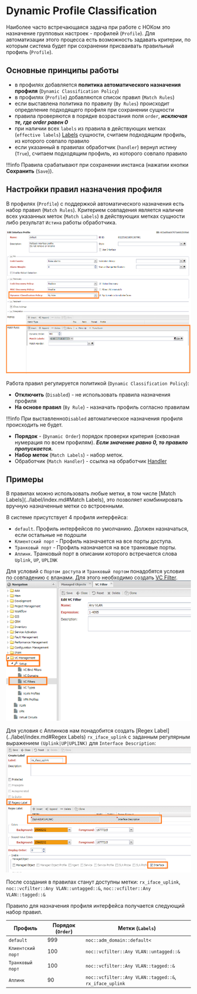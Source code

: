 # Dynamic Profile Classification

Наиболее часто встречающаяся задача при работе с НОКом это назначение групповых настроек - профилей (`Profile`).
Для автоматизации этого процесса есть возможность задавать критерии, по которым система будет при сохранении присваивать правильный профиль (`Profile`).

## Основные принципы работы

* в профилях добавляется **политика автоматического назначения профиля** (`Dynamic Classification Policy`)
* в профилях (`Profile`) добавляются список правил (`Match Rules`)
* если выставлена политика по правилу (`By Rules`) происходит определение подходящего профиля при сохранении сущности 
* правила проверяются в порядке возрастания поля `order`, ***исключая те, где order равен 0***
* при наличии всех `labels` из правила в действующих метках (`effective labels`) [Labels](../label/index.md) сущности, считаем подходящим профиль, из которого совпало правило
* если указанный в правилах обработчик (`handler`) вернул истину (`True`), считаем подходящим профиль, из которого совпало правило

!!!info Правила срабатывают при сохранении инстанса (нажатии кнопки **Сохранить** (`Save`)). 

## Настройки правил назначения профиля

В профилях (`Profile`) с поддержкой автоматического назначения есть набор правил (`Match Rules`). Критерием совпадения является наличие всех указанных меток (`Match Labels`) в действующих метках сущности либо результат `Истина` работы обработчика.

![](images/interface-profile-form-dyn-class-rules-ex.png)

Работа правил регулируется политикой (`Dynamic Classification Policy`):
* **Отключить** (`Disabled`) - не использовать правила назначения профиля
* **На основе правил** (`By Rule`) - назначать профиль согласно правилам

!!!info При выставленно`Disabled` автоматическое назначения профиля происходить не будет.
 

* **Порядок** - (`Dynamic Order`) порядок проверки критерия (сквозная нумерация по всем профилям). ***Если значение равно 0, то правило пропускается.***
* **Набор меток** (`Match Labels`) - набор меток.
* Обработчик (`Match Handler`) - ссылка на обработчик [Handler](../handler/index.md)


## Примеры

В правилах можно использовать любые метки, в том числе [Match Labels](../label/index.md#Match Labels), это позволяет комбинировать вручную назначенные метки со встроенными.

В системе присутствует 4 профиля интерфейса:
* `default`. Профиль интерфейсов по умолчанию. Должен назначаться, если остальные не подошли
* `Клиентский порт` - Профиль назначается на все порты доступа.
* `Транковый порт` - Профиль назначается на все транковые порты.
* `Аплинк`. Транковый порт в описании которого встречается слова `Uplink`, `UP`, `UPLINK`

Для условий с `Портом доступа` и `Транковый портом` понадобятся условия по совпадению с вланами. Для этого необходимо создать [VC Filter](../vc-filter/index.md). 
![](../vc-filter/images/vc-filter-any-vlan-form.png) 

Для условия с Аплинков нам понадобится создать [Regex Label](../label/index.md#Regex Labels) `rx_iface_uplink` с заданным регулярным выражением `(Uplink|UP|UPLINK)` для `Interface Description`:
![](images/regex-label-create-form-iface-descr.png)

После создания в правилах станут доступны метки: `rx_iface_uplink`, `noc::vcfilter::Any VLAN::untagged::&`, `noc::vcfilter::Any VLAN::tagged::&`

Правило для назначения профиля интерфейса получается следующий набор правил. 

| Профиль | Порядок (`Order`) | Метки (`Labels`) |
| ---    |  ---- | ----    |
|  `default` | 999 | `noc::adm_domain::default<` |
| `Клиентский порт` | 100  | `noc::vcfilter::Any VLAN::untagged::&` |
| `Транковый порт` | 100 | `noc::vcfilter::Any VLAN::tagged::&` |
| `Аплинк` | 90 | `noc::vcfilter::Any VLAN::tagged::&`, `rx_iface_uplink` |
